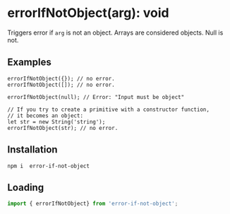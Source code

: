 # errorIfNotObject(arg): void

Triggers error if `arg` is not an object.  Arrays are considered objects.  Null is not.

## Examples
```
errorIfNotObject({}); // no error.
errorIfNotObject([]); // no error.

errorIfNotObject(null); // Error: "Input must be object"

// If you try to create a primitive with a constructor function, 
// it becomes an object:
let str = new String('string');
errorIfNotObject(str); // no error.
```


## Installation
`npm i  error-if-not-object`

## Loading
```js
import { errorIfNotObject} from 'error-if-not-object';
```
